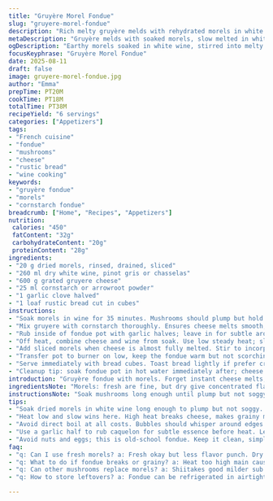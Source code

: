 ```yaml
---
title: "Gruyère Morel Fondue"
slug: "gruyere-morel-fondue"
description: "Rich melty gruyère melds with rehydrated morels in white wine. Garlic-rubbed pot, cornstarch binds cheese and wine. Dip crisp bread cubes. Fewer morilles, swapped for fresh shiitakes; pinot gris for riesling. Tweaked timing; aroma signals readiness. Rustic, earthy, tangy. Wine soaking revives mushrooms, boosts depth. Stir constant; cheese strings summon patience. Caquelon sizzles softly, bubbles whisper doneness. Perfect crust? Avoid grit. Garlic rub essential; no bitterness. Long steep morilles, not mushy. Quick preheat, low simmer. Chunky bites soak, smile guaranteed. Refined simplicity with umami punch. Tested, toasted, and tasted—never bland."
metaDescription: "Gruyère melds with soaked morels, slow melted in white wine. Rustic bread for dipping. Garlic-rubbed pot, cornstarch binds cheese and wine for smooth texture. 6 servings."
ogDescription: "Earthy morels soaked in white wine, stirred into melty gruyère fondue. Low heat, garlic aroma, rustic bread cubes for dipping. Texture cues lead to readiness."
focusKeyphrase: "Gruyère Morel Fondue"
date: 2025-08-11
draft: false
image: gruyere-morel-fondue.jpg
author: "Emma"
prepTime: PT20M
cookTime: PT18M
totalTime: PT38M
recipeYield: "6 servings"
categories: ["Appetizers"]
tags:
- "French cuisine"
- "fondue"
- "mushrooms"
- "cheese"
- "rustic bread"
- "wine cooking"
keywords:
- "gruyère fondue"
- "morels"
- "cornstarch fondue"
breadcrumb: ["Home", "Recipes", "Appetizers"]
nutrition: 
 calories: "450"
 fatContent: "32g"
 carbohydrateContent: "20g"
 proteinContent: "28g"
ingredients:
- "20 g dried morels, rinsed, drained, sliced"
- "260 ml dry white wine, pinot gris or chasselas"
- "600 g grated gruyere cheese"
- "25 ml cornstarch or arrowroot powder"
- "1 garlic clove halved"
- "1 loaf rustic bread cut in cubes"
instructions:
- "Soak morels in wine for 35 minutes. Mushrooms should plump but hold chewy texture. Reserve soaking liquid."
- "Mix gruyere with cornstarch thoroughly. Ensures cheese melts smooth, no stringy globs."
- "Rub inside of fondue pot with garlic halves; leave in for subtle aroma. Too much garlic? Toss after step 4."
- "Off heat, combine cheese and wine from soak. Use low steady heat; slow melt while stirring constantly. Watch texture closely — no boiling, just thickening and bubbling gently."
- "Add sliced morels when cheese is almost fully melted. Stir to incorporate mushrooms evenly. Their smokey earthiness blooms here."
- "Transfer pot to burner on low, keep the fondue warm but not scorching. Should jiggle slightly when shaken. If thickens too much, splash leftover wine."
- "Serve immediately with bread cubes. Toast bread lightly if prefer crunch contrast."
- "Cleanup tip: soak fondue pot in hot water immediately after; cheese residue hardens quickly."
introduction: "Gruyère fondue with morels. Forget instant cheese melts; patience with cheese and wine matters. Morels soaked long, bring woodsy bite, not just texture. Tried fresh mushrooms before; less robust. Dry white wine choice critical — pinot gris adds fruit balances dryness. Garlic, subtle but necessary, rubbed inside pot for aroma depth—skip if you hate a bite of raw garlic. Stir relentlessly, avoid burnt strings stuck on pot. Sizzle sound becomes your cue — fondue nearly ready. Bread cubes critical; dense rustic loaf soaks cheese without turning to mush. Every batch varied, depending on cheese humidity and wine acidity, so rely on senses, not clock. Learned to keep heat low. Too fast, cheese breaks, grainy mess. Slow melting wins every time."
ingredientsNote: "Morels: fresh are fine, but dry give concentrated flavor after soaking. Shiitakes or chanterelles work too, less intense. Wine should be dry; sweeter wines throw fondue off balance. Pinot gris is my twist — more floral, less crisp than riesling. Cornstarch indispensable. Arrowroot powder is good substitute; avoids cloudiness. Gruyère key. Can mix half comté or emmental if budget or flavor craving. Garlic rubbed inside caquelon, big flavor impact without overwhelming. Bread: country loaf or baguette — thick crust preferred to avoid soggy cubes quickly. Toast bread lightly if fondue will sit longer at table. Avoid nuts or eggs — old-fashioned fondue; pure simplicity."
instructionsNote: "Soak mushrooms long enough until plump but not soggy. Use soaking wine later in cooking, don’t discard—it’s flavorful but not bitter. Garlic rub? Essential, but remove if too pungent. Melt cheese slowly off medium heat, stir constantly using wooden spoon or whisk to prevent clumps or burning. The fondue is ready when cheese is smooth and bubbles just around edges, no direct boil. Add mushrooms last to retain texture and aroma. Keep fondue warm on low flame — tip: a small simmer can cause cheese to separate. If it thickens too much, add a little soaking wine in small increments. Serve immediately with bread cubes to enjoy crisp contrast. Quick soak fondue pot after use to ease cleanup; cheese dries hard and stubborn otherwise."
tips:
- "Soak dried morels in white wine long enough to plump but not soggy. Avoid mushy mushrooms. Use soaking liquid later to keep aroma deep. Fresh shiitakes work as sub; milder. Dry wine mandatory — sweeter knocks balance off. Pinot gris adds floral notes, switch to riesling if preferred but keep dry. Rusty garlic rub on pot prevents bitterness yet adds subtle aroma. Remove if too strong after initial melt phase. Cornstarch key for texture, prevents graininess; arrowroot substitute good, no cloudiness. Always stir constant, no boiling. Listen for gentle bubbles and soft sizzle signals."
- "Heat low and slow wins here. High heat breaks cheese, makes grainy mess. Off heat mixing before slow melt ensures smooth melt. Add mushrooms last to keep texture chew, aroma intact. If fondue thickens too fast, splash leftover wine little by little, no sudden floods. Bread choice impacts experience — thick crust rustic loaf keeps cubes firm, soaks cheese without turning mushy. Toast lightly only if fondue waits. Garlic rub inside fondue pot not optional in my view; adds subtle depth without overpowering — but skip if raw garlic bite turns you away."
- "Avoid direct boil at all costs. Bubbles should whisper around edges not roar. Stirring with wooden spoon or whisk avoids clumps and scorching. Timing matter — aroma strong, strings form when cheese ready. Remove heat at right moment; hold warm on low flame afterward. Fondue should jiggle slightly when shaken, signaling good texture. Cleanup tip: soak pot immediately in hot water post-use; cheese residue hardens like concrete if left. Keep stirring gently through holding phase; prevents crust but keeps warmth even."
- "Use a garlic half to rub caquelon for subtle essence before heat. Leave garlic in for step 4 then discard if too pungent. Chunky mushroom bites soak cheese flavor, chew surprises mid-bite. Less mushrooms means less earthiness, adjust to taste but don’t overdo or risk mush. Mixing half Gruyère with comté or emmental okay for budget or flavor shifts. Wine and cheese humidity vary batch to batch. Rely on senses not clock for timing. Rustic simplicity with umami punch — no shortcuts on melt and stir."
- "Avoid nuts and eggs; this is old-school fondue. Keep it clean, simple, textured. Watch for thickening signs, act fast with wine splash to loosen if needed. Mushrooms soak wine, release woodsy notes, won’t taste raw if timing right. Serve quickly with bread cubes to enjoy crunchy contrast. Toast if fondue sits longer. Sizzle and smell guide doneness better than time. Keep heat steady low once cheese melting, never high or boil. Rely on smell, sound, texture cues to hit that sweet spot."
faq:
- "q: Can I use fresh morels? a: Fresh okay but less flavor punch. Dry needed for concentrated woodsy taste. Soaking long needed. Fresh mushrooms don’t hold same chewy texture post-soak. Keep soaking wine for depth."
- "q: What to do if fondue breaks or grainy? a: Heat too high main cause. Fix by adding more cornstarch blend or wine little by little. Stir constantly; avoid boiling. If broken, cool slightly then stir back slowly."
- "q: Can other mushrooms replace morels? a: Shiitakes good milder sub. Chanterelles less intense too. Avoid watery varieties; texture and flavor differ. Adjust soak time; soaking wine critical for aroma."
- "q: How to store leftovers? a: Fondue can be refrigerated in airtight container for 1-2 days. Reheat on low with splash of wine to loosen. Avoid microwave or high heat to prevent cheese seizing. Reheat slow, stir often."

---
```

